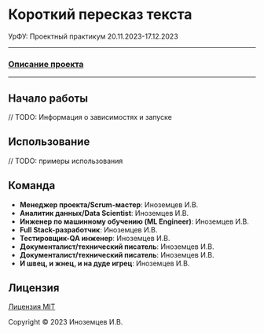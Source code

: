 # Короткий пересказ текста
УрФУ: Проектный практикум 20.11.2023-17.12.2023

---

### [Описание проекта](docs/project-description.md)

---

## Начало работы

// TODO: Информация о зависимостях и запуске

## Использование

// TODO: примеры использования

## Команда

- **Менеджер проекта/Scrum-мастер**: Иноземцев И.В.
- **Аналитик данных/Data Scientist**: Иноземцев И.В.
- **Инженер по машинному обучению (ML Engineer)**: Иноземцев И.В.
- **Full Stack-разработчик**: Иноземцев И.В.
- **Тестировщик-QA инженер**: Иноземцев И.В.
- **Документалист/технический писатель**: Иноземцев И.В.
- **Документалист/технический писатель**: Иноземцев И.В.
- **И швец, и жнец, и на дуде игрец**: Иноземцев И.В.

## Лицензия

[Лицензия MIT](https://mit-license.org/)

Copyright © 2023 Иноземцев И.В.